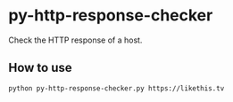 # py-http-response-checker
Check the HTTP response of a host.

## How to use
`python py-http-response-checker.py https://likethis.tv`
